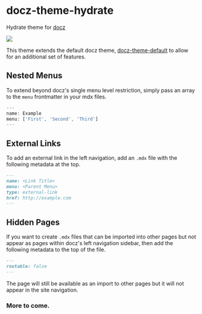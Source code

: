 # docz-theme-hydrate

Hydrate theme for [docz](https://docz.site)

![](https://cdn-std.dprcdn.net/files/acc_649651/xZt5zr)

This theme extends the default docz theme, [docz-theme-default](https://github.com/pedronauck/docz/tree/master/packages/docz-theme-default) to allow for an additional set of features.

## Nested Menus

To extend beyond docz's single menu level restriction, simply pass an array to the `menu` frontmatter in your mdx files.

```js
---
name: Example
menu: ['First', 'Second', 'Third']
---
```

## External Links

To add an external link in the left navigation, add an `.mdx` file with the following metadata at the top.

```md
---
name: <Link Title>
menu: <Parent Menu>
type: external-link
href: http://example.com
---
```

## Hidden Pages

If you want to create `.mdx` files that can be imported into other pages but not appear as pages within docz's left navigation sidebar, then add the following metadata to the top of the file.

```md
---
routable: false
---
```

The page will still be available as an import to other pages but it will not appear in the site navigation.

### More to come.